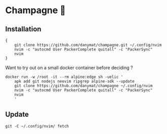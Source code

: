 # Champagne 🥂

## Installation

```
{
    git clone https://github.com/danymat/champagne.git ~/.config/nvim 
    nvim -c "autocmd User PackerComplete quitall" -c "PackerSync"
    nvim
}
```

Want to try out on a small docker container before deciding ?

```
docker run -w /root -it --rm alpine:edge sh -uelic '
    apk add git nodejs neovim ripgrep alpine-sdk --update
    git clone https://github.com/danymat/champagne ~/.config/nvim
    nvim -c "autocmd User PackerComplete quitall" -c "PackerSync"
    nvim
    '
```

## Update

```
git -C ~/.config/nvim/ fetch
```
